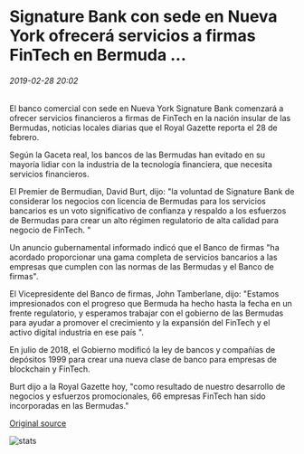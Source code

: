 # Signature Bank con sede en Nueva York ofrecerá servicios a firmas FinTech en Bermuda ...

###### 2019-02-28 20:02

El banco comercial con sede en Nueva York Signature Bank comenzará a ofrecer servicios financieros a firmas de FinTech en la nación insular de las Bermudas, noticias locales diarias que el Royal Gazette reporta el 28 de febrero.

Según la Gaceta real, los bancos de las Bermudas han evitado en su mayoría lidiar con la industria de la tecnología financiera, que necesita servicios financieros.

El Premier de Bermudian, David Burt, dijo: "la voluntad de Signature Bank de considerar los negocios con licencia de Bermudas para los servicios bancarios es un voto significativo de confianza y respaldo a los esfuerzos de Bermudas para crear un alto régimen regulatorio de alta calidad para negocio de FinTech. "

Un anuncio gubernamental informado indicó que el Banco de firmas "ha acordado proporcionar una gama completa de servicios bancarios a las empresas que cumplen con las normas de las Bermudas y el Banco de firmas".

El Vicepresidente del Banco de firmas, John Tamberlane, dijo: "Estamos impresionados con el progreso que Bermuda ha hecho hasta la fecha en un frente regulatorio, y esperamos trabajar con el gobierno de las Bermudas para ayudar a promover el crecimiento y la expansión del FinTech y el activo digital industria en ese país ".

En julio de 2018, el Gobierno modificó la ley de bancos y compañías de depósitos 1999 para crear una nueva clase de banco para empresas de blockchain y FinTech.

Burt dijo a la Royal Gazette hoy, "como resultado de nuestro desarrollo de negocios y esfuerzos promocionales, 66 empresas FinTech han sido incorporadas en las Bermudas."

[Original source](https://cointelegraph.com/news/new-york-based-signature-bank-to-offer-services-to-fintech-firms-in-bermuda)

![stats](https://c.statcounter.com/11760860/0/a89fa40b/1/ "stats")